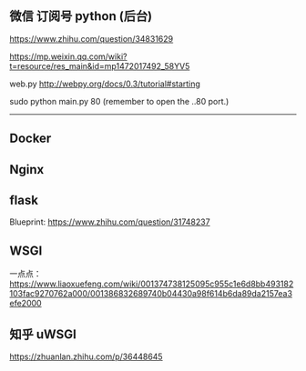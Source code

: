 ## 微信 订阅号 python (后台)

https://www.zhihu.com/question/34831629

https://mp.weixin.qq.com/wiki?t=resource/res_main&id=mp1472017492_58YV5

web.py http://webpy.org/docs/0.3/tutorial#starting

sudo python main.py 80 (remember to open the ..80 port.)



---- 

## Docker


## Nginx

## flask
Blueprint: https://www.zhihu.com/question/31748237

## WSGI
一点点： https://www.liaoxuefeng.com/wiki/001374738125095c955c1e6d8bb493182103fac9270762a000/001386832689740b04430a98f614b6da89da2157ea3efe2000

## 知乎 uWSGI
https://zhuanlan.zhihu.com/p/36448645
